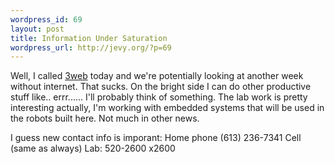 ```yaml
--- 
wordpress_id: 69
layout: post
title: Information Under Saturation
wordpress_url: http://jevy.org/?p=69
---
```

Well, I called <a href="http://www.get3web.com">3web</a> today and we're potentially looking at another week without internet.  That sucks.  On the bright side I can do other productive stuff like.. errr......  I'll probably think of something.  The lab work is pretty interesting actually, I'm working with embedded systems that will be used in the robots built here.  Not much in other news.

I guess new contact info is imporant:
Home phone (613) 236-7341
Cell (same as always)
Lab: 520-2600 x2600
